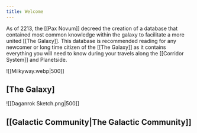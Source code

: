 ```yaml
---
title: Welcome
---
```


As of 2213, the [[Pax Novum]] decreed the creation of a database that contained most common knowledge within the galaxy to facilitate a more united [[The Galaxy]]. This database is recommended reading for any newcomer or long time citizen of the [[The Galaxy]] as it contains everything you will need to know during your travels along the [[Corridor System]] and Planetside. 

![[Milkyway.webp|500]]
## [The Galaxy]



![[Daganrok Sketch.png|500]]
## [[Galactic Community|The Galactic Community]]